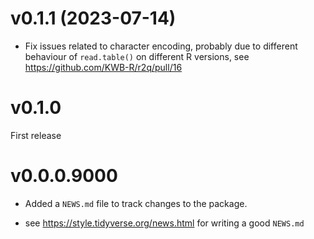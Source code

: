 # v0.1.1 (2023-07-14)

* Fix issues related to character encoding, probably due to different behaviour
  of `read.table()` on different R versions, see https://github.com/KWB-R/r2q/pull/16

# v0.1.0

First release

# v0.0.0.9000

* Added a `NEWS.md` file to track changes to the package.

* see https://style.tidyverse.org/news.html for writing a good `NEWS.md`


